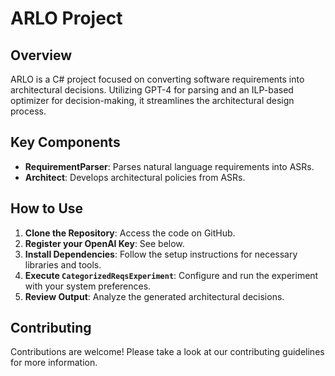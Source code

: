 # ARLO Project

## Overview
ARLO is a C# project focused on converting software requirements into architectural decisions. Utilizing GPT-4 for parsing and an ILP-based optimizer for decision-making, it streamlines the architectural design process.

## Key Components
- **RequirementParser**: Parses natural language requirements into ASRs.
- **Architect**: Develops architectural policies from ASRs.

## How to Use
1. **Clone the Repository**: Access the code on GitHub.
2. **Register your OpenAI Key**: See below.
3. **Install Dependencies**: Follow the setup instructions for necessary libraries and tools.
4. **Execute `CategorizedReqsExperiment`**: Configure and run the experiment with your system preferences.
5. **Review Output**: Analyze the generated architectural decisions.

## Contributing
Contributions are welcome! Please take a look at our contributing guidelines for more information.

